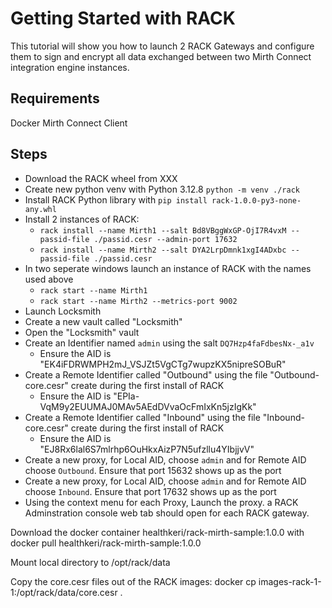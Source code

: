 # Getting Started with RACK
This tutorial will show you how to launch 2 RACK Gateways and configure them to sign and encrypt all data exchanged
between two Mirth Connect integration engine instances.

## Requirements
Docker
Mirth Connect Client

## Steps

- Download the RACK wheel from XXX
- Create new python venv with Python 3.12.8 `python -m venv ./rack`
- Install RACK Python library with `pip install rack-1.0.0-py3-none-any.whl`
- Install 2 instances of RACK:
    - `rack install --name Mirth1 --salt Bd8VBggWxGP-OjI7R4vxM --passid-file ./passid.cesr --admin-port 17632`
    - `rack install --name Mirth2 --salt DYA2LrpDmnk1xgI4ADxbc --passid-file ./passid.cesr`
- In two seperate windows launch an instance of RACK with the names used above
    - `rack start --name Mirth1`
    - `rack start --name Mirth2 --metrics-port 9002`
- Launch Locksmith
- Create a new vault called "Locksmith"
- Open the "Locksmith" vault
- Create an Identifier named `admin` using the salt `DQ7Hzp4faFdbesNx-_a1v`
    - Ensure the AID is "EK4iFDRWMPH2mJ_VSJZt5VgCTg7wupzKX5nipreSOBuR" 
- Create a Remote Identifier called "Outbound" using the file "Outbound-core.cesr" create during the first install of RACK 
    - Ensure the AID is "EPIa-VqM9y2EUUMAJ0MAv5AEdDVvaOcFmIxKn5jzIgKk" 
- Create a Remote Identifier called "Inbound" using the file "Inbound-core.cesr" create during the first install of RACK 
    - Ensure the AID is "EJ8Rx6lal6S7mlrhp6OuHkxAizP7N5ufzllu4YIbjjvV" 
- Create a new proxy, for Local AID, choose `admin` and for Remote AID choose `Outbound`.  Ensure that port 15632 shows up as the port
- Create a new proxy, for Local AID, choose `admin` and for Remote AID choose `Inbound`.  Ensure that port 17632 shows up as the port
- Using the context menu for each Proxy, Launch the proxy.  a RACK Adminstration console web tab should open for each RACK gateway.


Download the docker container healthkeri/rack-mirth-sample:1.0.0 with
docker pull healthkeri/rack-mirth-sample:1.0.0

Mount local directory to /opt/rack/data

Copy the core.cesr files out of the RACK images:
docker cp images-rack-1-1:/opt/rack/data/core.cesr .

